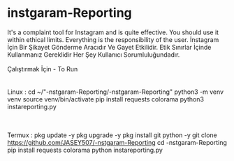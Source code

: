 # instgaram-Reporting
It's a complaint tool for Instagram and is quite effective. You should use it within ethical limits. Everything is the responsibility of the user.                              İnstagram İçin Bir Şikayet Gönderme Aracıdır Ve Gayet Etkilidir. Etik Sınırlar İçinde Kullanmanız Gereklidir Her Şey Kullanıcı Sorumluluğundadır. 




Çalıştırmak İçin - To Run
ㅤㅤㅤㅤㅤㅤ
ㅤㅤㅤㅤㅤㅤ
ㅤㅤㅤㅤㅤㅤ
ㅤㅤㅤㅤㅤㅤ
ㅤㅤㅤㅤㅤㅤ

Linux : cd ~/"-nstgaram-Reporting/-nstgaram-Reporting"
python3 -m venv venv
source venv/bin/activate
pip install requests colorama
python3 instareporting.py

ㅤㅤㅤㅤㅤㅤ
ㅤㅤㅤㅤㅤㅤ
ㅤㅤㅤㅤㅤㅤ
ㅤㅤㅤㅤㅤㅤ

Termux : pkg update -y
pkg upgrade -y
pkg install git python -y
git clone https://github.com/JASEY507/-nstgaram-Reporting
cd -nstgaram-Reporting
pip install requests colorama
python instareporting.py






